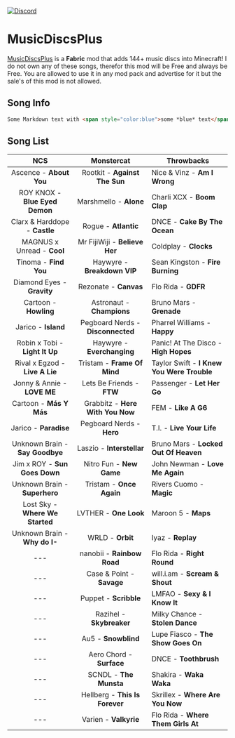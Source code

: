 [![Discord](https://img.shields.io/discord/733950434892447797.svg?label=&logo=discord&logoColor=ffffff&color=7389D8&labelColor=6A7EC2)](https://discord.gg/Fe4NGNQ)

# MusicDiscsPlus

 [MusicDiscsPlus](https://minecraft.curseforge.com/projects/MusicDiscsPlus) is a **Fabric** mod that adds 144+ music discs into Minecraft!
 I do not own any of these songs, therefor this mod will be Free and always be Free. You are allowed to use it in any mod pack and advertise for it but the sale's of this mod is not allowed.
 
## Song Info
```html
Some Markdown text with <span style="color:blue">some *blue* text</span>.
```

## Song List

|               NCS               |             Monstercat            | Throwbacks                                 |
|:-------------------------------:|:---------------------------------:|--------------------------------------------|
| Ascence - **About You**         |   Rootkit - **Against The Sun**   | Nice & Vinz - **Am I Wrong**               |
| ROY KNOX - **Blue Eyed Demon**  |       Marshmello - **Alone**      | Charli XCX - **Boom Clap**                 |
| Clarx & Harddope - **Castle**   |        Rogue - **Atlantic**       | DNCE - **Cake By The Ocean**               |
| MAGNUS x Unread - **Cool**      | Mr FijiWiji - **Believe Her**     | Coldplay - **Clocks**                      |
| Tinoma - **Find You**           | Haywyre - **Breakdown VIP**       | Sean Kingston - **Fire Burning**           |
| Diamond Eyes - **Gravity**      | Rezonate - **Canvas**             | Flo Rida - **GDFR**                        |
| Cartoon - **Howling**           | Astronaut - **Champions**         | Bruno Mars - **Grenade**                   |
| Jarico - **Island**             | Pegboard Nerds - **Disconnected** | Pharrel Williams - **Happy**               |
| Robin x Tobi - **Light It Up**  | Haywyre - **Everchanging**        | Panic! At The Disco - **High Hopes**       |
| Rival x Egzod - **Live A Lie**  | Tristam - **Frame Of Mind**       | Taylor Swift - **I Knew You Were Trouble** |
| Jonny & Annie - **LOVE ME**     | Lets Be Friends - **FTW**         | Passenger - **Let Her Go**                 |
| Cartoon - **Más Y Más**         | Grabbitz - **Here With You Now**  | FEM - **Like A G6**                        |
| Jarico - **Paradise**           | Pegboard Nerds - **Hero**         | T.I. - **Live Your Life**                  |
| Unknown Brain - **Say Goodbye** | Laszio - **Interstellar**         | Bruno Mars - **Locked Out Of Heaven**      |
| Jim x ROY - **Sun Goes Down**   | Nitro Fun - **New Game**          | John Newman - **Love Me Again**            |
| Unknown Brain - **Superhero**   | Tristam - **Once Again**          | Rivers Cuomo - **Magic**                   |
| Lost Sky - **Where We Started** | LVTHER - **One Look**             | Maroon 5 - **Maps**                        |
| Unknown Brain - **Why do I-**   | WRLD - **Orbit**                  | Iyaz - **Replay**                          |
| ---                             | nanobii - **Rainbow Road**        | Flo Rida - **Right Round**                 |
| ---                             | Case & Point - **Savage**         | will.i.am - **Scream & Shout**             |
| ---                             | Puppet - **Scribble**             | LMFAO - **Sexy & I Know It**               |
| ---                             | Razihel - **Skybreaker**          | Milky Chance - **Stolen Dance**            |
| ---                             | Au5 - **Snowblind**               | Lupe Fiasco - **The Show Goes On**         |
| ---                             | Aero Chord - **Surface**          | DNCE - **Toothbrush**                      |
| ---                             | SCNDL - **The Munsta**            | Shakira - **Waka Waka**                    |
| ---                             | Hellberg - **This Is Forever**    | Skrillex - **Where Are You Now**           |
| ---                             | Varien - **Valkyrie**             | Flo Rida - **Where Them Girls At**         |
